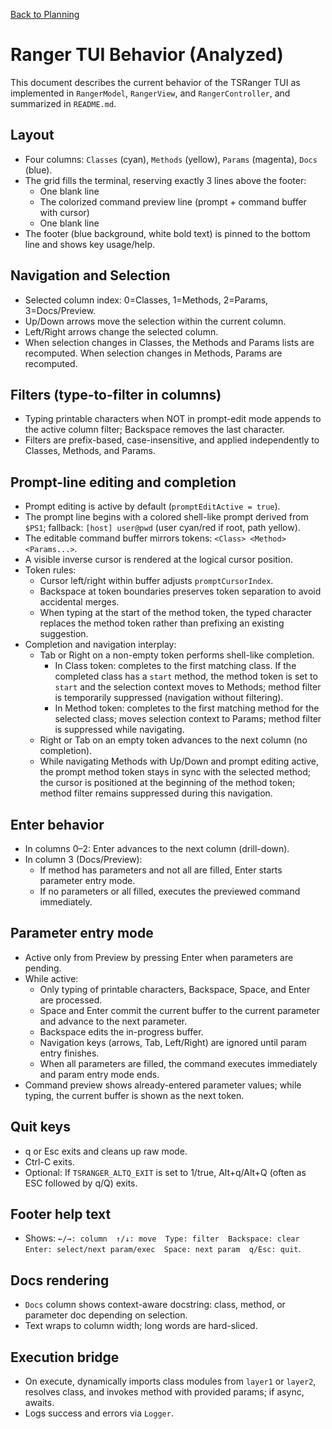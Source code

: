 [Back to Planning](./planning.md)

# Ranger TUI Behavior (Analyzed)

This document describes the current behavior of the TSRanger TUI as implemented in `RangerModel`, `RangerView`, and `RangerController`, and summarized in `README.md`.

## Layout
- Four columns: `Classes` (cyan), `Methods` (yellow), `Params` (magenta), `Docs` (blue).
- The grid fills the terminal, reserving exactly 3 lines above the footer:
  - One blank line
  - The colorized command preview line (prompt + command buffer with cursor)
  - One blank line
- The footer (blue background, white bold text) is pinned to the bottom line and shows key usage/help.

## Navigation and Selection
- Selected column index: 0=Classes, 1=Methods, 2=Params, 3=Docs/Preview.
- Up/Down arrows move the selection within the current column.
- Left/Right arrows change the selected column.
- When selection changes in Classes, the Methods and Params lists are recomputed. When selection changes in Methods, Params are recomputed.

## Filters (type-to-filter in columns)
- Typing printable characters when NOT in prompt-edit mode appends to the active column filter; Backspace removes the last character.
- Filters are prefix-based, case-insensitive, and applied independently to Classes, Methods, and Params.

## Prompt-line editing and completion
- Prompt editing is active by default (`promptEditActive = true`).
- The prompt line begins with a colored shell-like prompt derived from `$PS1`; fallback: `[host] user@pwd` (user cyan/red if root, path yellow).
- The editable command buffer mirrors tokens: `<Class> <Method> <Params...>`.
- A visible inverse cursor is rendered at the logical cursor position.
- Token rules:
  - Cursor left/right within buffer adjusts `promptCursorIndex`.
  - Backspace at token boundaries preserves token separation to avoid accidental merges.
  - When typing at the start of the method token, the typed character replaces the method token rather than prefixing an existing suggestion.
- Completion and navigation interplay:
  - Tab or Right on a non-empty token performs shell-like completion.
    - In Class token: completes to the first matching class. If the completed class has a `start` method, the method token is set to `start` and the selection context moves to Methods; method filter is temporarily suppressed (navigation without filtering).
    - In Method token: completes to the first matching method for the selected class; moves selection context to Params; method filter is suppressed while navigating.
  - Right or Tab on an empty token advances to the next column (no completion).
  - While navigating Methods with Up/Down and prompt editing active, the prompt method token stays in sync with the selected method; the cursor is positioned at the beginning of the method token; method filter remains suppressed during this navigation.

## Enter behavior
- In columns 0–2: Enter advances to the next column (drill-down).
- In column 3 (Docs/Preview):
  - If method has parameters and not all are filled, Enter starts parameter entry mode.
  - If no parameters or all filled, executes the previewed command immediately.

## Parameter entry mode
- Active only from Preview by pressing Enter when parameters are pending.
- While active:
  - Only typing of printable characters, Backspace, Space, and Enter are processed.
  - Space and Enter commit the current buffer to the current parameter and advance to the next parameter.
  - Backspace edits the in-progress buffer.
  - Navigation keys (arrows, Tab, Left/Right) are ignored until param entry finishes.
  - When all parameters are filled, the command executes immediately and param entry mode ends.
- Command preview shows already-entered parameter values; while typing, the current buffer is shown as the next token.

## Quit keys
- q or Esc exits and cleans up raw mode.
- Ctrl-C exits.
- Optional: If `TSRANGER_ALTQ_EXIT` is set to 1/true, Alt+q/Alt+Q (often as ESC followed by q/Q) exits.

## Footer help text
- Shows: `←/→: column  ↑/↓: move  Type: filter  Backspace: clear  Enter: select/next param/exec  Space: next param  q/Esc: quit`.

## Docs rendering
- `Docs` column shows context-aware docstring: class, method, or parameter doc depending on selection.
- Text wraps to column width; long words are hard-sliced.

## Execution bridge
- On execute, dynamically imports class modules from `layer1` or `layer2`, resolves class, and invokes method with provided params; if async, awaits.
- Logs success and errors via `Logger`.